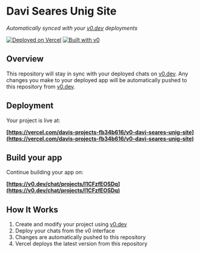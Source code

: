 # Davi Seares Unig Site

*Automatically synced with your [v0.dev](https://v0.dev) deployments*

[![Deployed on Vercel](https://img.shields.io/badge/Deployed%20on-Vercel-black?style=for-the-badge&logo=vercel)](https://vercel.com/davis-projects-fb34b616/v0-davi-seares-unig-site)
[![Built with v0](https://img.shields.io/badge/Built%20with-v0.dev-black?style=for-the-badge)](https://v0.dev/chat/projects/l1CFzfEOSDq)

## Overview

This repository will stay in sync with your deployed chats on [v0.dev](https://v0.dev).
Any changes you make to your deployed app will be automatically pushed to this repository from [v0.dev](https://v0.dev).

## Deployment

Your project is live at:

**[https://vercel.com/davis-projects-fb34b616/v0-davi-seares-unig-site](https://vercel.com/davis-projects-fb34b616/v0-davi-seares-unig-site)**

## Build your app

Continue building your app on:

**[https://v0.dev/chat/projects/l1CFzfEOSDq](https://v0.dev/chat/projects/l1CFzfEOSDq)**

## How It Works

1. Create and modify your project using [v0.dev](https://v0.dev)
2. Deploy your chats from the v0 interface
3. Changes are automatically pushed to this repository
4. Vercel deploys the latest version from this repository
